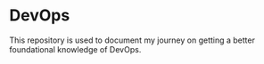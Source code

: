 # DevOps
 This repository is used to document my journey on getting a better foundational knowledge of DevOps.

